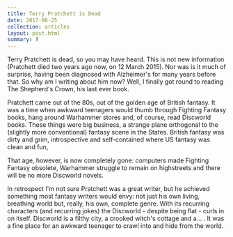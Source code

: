 ```yaml
---
title: Terry Pratchett is Dead
date: 2017-06-25
collection: articles
layout: post.html
summary: ?
---
```

Terry Pratchett is dead, so you may have heard. This is not new information (Pratchett died two years ago now, on 12 March 2015). Nor was is it much of surprise, having been diagnosed with Alzheimer's for many years before that. So why am I writing about him now? Well, I finally got round to reading The Shepherd's Crown, his last ever book.

Pratchett came out of the 80s, out of the golden age of British fantasy. It was a time when awkward teenagers would thumb through Fighting Fantasy books, hang around Warhammer stores and, of course, read Discworld books. These things were big business, a strange plane orthogonal to the (slightly more conventional) fantasy scene in the States. British fantasy was dirty and grim, introspective and self-contained where US fantasy was clean and fun, 

That age, however, is now completely gone: computers made Fighting Fantasy obsolete, Warhammer struggle to remain on highstreets and there will be no more Discworld novels.

In retrospect I'm not sure Pratchett was a great writer, but he achieved something most fantasy writers would envy: not just his own living, breathing world but, really, his own, complete genre. With its recurring characters (and recurring jokes) the Discworld - despite being flat - curls in on itself. Discworld is a filthy city, a crooked witch's cottage and a... . It was a fine place for an awkward teenager to crawl into and hide from the world.
